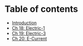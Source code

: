# Table of contents

* [Introduction](README.md)
* [Ch 18: Electric-1](ch-18.md)
* [Ch 19: Electric-3](ch-19.md)
* [Ch 20: E-Current](ch-20.md)


